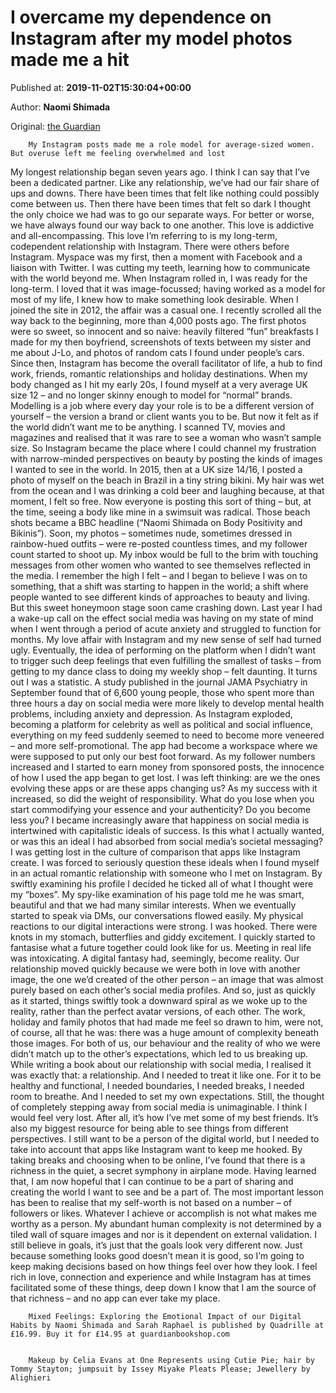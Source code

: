 
# I overcame my dependence on Instagram after my model photos made me a hit

Published at: **2019-11-02T15:30:04+00:00**

Author: **Naomi Shimada**

Original: [the Guardian](https://www.theguardian.com/lifeandstyle/2019/nov/02/i-overcame-my-dependence-on-instagram-after-my-model-photos-made-me-a-hit)


        My Instagram posts made me a role model for average-sized women. But overuse left me feeling overwhelmed and lost
      
My longest relationship began seven years ago. I think I can say that I’ve been a dedicated partner. Like any relationship, we’ve had our fair share of ups and downs. There have been times that felt like nothing could possibly come between us. Then there have been times that felt so dark I thought the only choice we had was to go our separate ways. For better or worse, we have always found our way back to one another. This love is addictive and all-encompassing. This love I’m referring to is my long-term, codependent relationship with Instagram.
There were others before Instagram. Myspace was my first, then a moment with Facebook and a liaison with Twitter. I was cutting my teeth, learning how to communicate with the world beyond me. When Instagram rolled in, I was ready for the long-term. I loved that it was image-focussed; having worked as a model for most of my life, I knew how to make something look desirable.
When I joined the site in 2012, the affair was a casual one. I recently scrolled all the way back to the beginning, more than 4,000 posts ago. The first photos were so sweet, so innocent and so naive: heavily filtered “fun” breakfasts I made for my then boyfriend, screenshots of texts between my sister and me about J-Lo, and photos of random cats I found under people’s cars.
Since then, Instagram has become the overall facilitator of life, a hub to find work, friends, romantic relationships and holiday destinations.
When my body changed as I hit my early 20s, I found myself at a very average UK size 12 – and no longer skinny enough to model for “normal” brands. Modelling is a job where every day your role is to be a different version of yourself – the version a brand or client wants you to be. But now it felt as if the world didn’t want me to be anything. I scanned TV, movies and magazines and realised that it was rare to see a woman who wasn’t sample size. So Instagram became the place where I could channel my frustration with narrow-minded perspectives on beauty by posting the kinds of images I wanted to see in the world.
In 2015, then at a UK size 14/16, I posted a photo of myself on the beach in Brazil in a tiny string bikini. My hair was wet from the ocean and I was drinking a cold beer and laughing because, at that moment, I felt so free. Now everyone is posting this sort of thing – but, at the time, seeing a body like mine in a swimsuit was radical. Those beach shots became a BBC headline (“Naomi Shimada on Body Positivity and Bikinis”).
Soon, my photos – sometimes nude, sometimes dressed in rainbow-hued outfits – were re-posted countless times, and my follower count started to shoot up. My inbox would be full to the brim with touching messages from other women who wanted to see themselves reflected in the media. I remember the high I felt – and I began to believe I was on to something, that a shift was starting to happen in the world; a shift where people wanted to see different kinds of approaches to beauty and living.
But this sweet honeymoon stage soon came crashing down. Last year I had a wake-up call on the effect social media was having on my state of mind when I went through a period of acute anxiety and struggled to function for months. My love affair with Instagram and my new sense of self had turned ugly. Eventually, the idea of performing on the platform when I didn’t want to trigger such deep feelings that even fulfilling the smallest of tasks – from getting to my dance class to doing my weekly shop – felt daunting.
It turns out I was a statistic. A study published in the journal JAMA Psychiatry in September found that of 6,600 young people, those who spent more than three hours a day on social media were more likely to develop mental health problems, including anxiety and depression.
As Instagram exploded, becoming a platform for celebrity as well as political and social influence, everything on my feed suddenly seemed to need to become more veneered – and more self-promotional. The app had become a workspace where we were supposed to put only our best foot forward.
As my follower numbers increased and I started to earn money from sponsored posts, the innocence of how I used the app began to get lost. I was left thinking: are we the ones evolving these apps or are these apps changing us?
As my success with it increased, so did the weight of responsibility. What do you lose when you start commodifying your essence and your authenticity? Do you become less you? I became increasingly aware that happiness on social media is intertwined with capitalistic ideals of success. Is this what I actually wanted, or was this an ideal I had absorbed from social media’s societal messaging? I was getting lost in the culture of comparison that apps like Instagram create.
I was forced to seriously question these ideals when I found myself in an actual romantic relationship with someone who I met on Instagram. By swiftly examining his profile I decided he ticked all of what I thought were my “boxes”. My spy-like examination of his page told me he was smart, beautiful and that we had many similar interests. When we eventually started to speak via DMs, our conversations flowed easily. My physical reactions to our digital interactions were strong. I was hooked.
There were knots in my stomach, butterflies and giddy excitement. I quickly started to fantasise what a future together could look like for us. Meeting in real life was intoxicating. A digital fantasy had, seemingly, become reality. Our relationship moved quickly because we were both in love with another image, the one we’d created of the other person – an image that was almost purely based on each other’s social media profiles.
And so, just as quickly as it started, things swiftly took a downward spiral as we woke up to the reality, rather than the perfect avatar versions, of each other. The work, holiday and family photos that had made me feel so drawn to him, were not, of course, all that he was: there was a huge amount of complexity beneath those images. For both of us, our behaviour and the reality of who we were didn’t match up to the other’s expectations, which led to us breaking up.
While writing a book about our relationship with social media, I realised it was exactly that: a relationship. And I needed to treat it like one. For it to be healthy and functional, I needed boundaries, I needed breaks, I needed room to breathe. And I needed to set my own expectations.
Still, the thought of completely stepping away from social media is unimaginable. I think I would feel very lost. After all, it’s how I’ve met some of my best friends. It’s also my biggest resource for being able to see things from different perspectives. I still want to be a person of the digital world, but I needed to take into account that apps like Instagram want to keep me hooked.
By taking breaks and choosing when to be online, I’ve found that there is a richness in the quiet, a secret symphony in airplane mode. Having learned that, I am now hopeful that I can continue to be a part of sharing and creating the world I want to see and be a part of.
The most important lesson has been to realise that my self-worth is not based on a number – of followers or likes. Whatever I achieve or accomplish is not what makes me worthy as a person. My abundant human complexity is not determined by a tiled wall of square images and nor is it dependent on external validation. I still believe in goals, it’s just that the goals look very different now. Just because something looks good doesn’t mean it is good, so I’m going to keep making decisions based on how things feel over how they look. I feel rich in love, connection and experience and while Instagram has at times facilitated some of these things, deep down I know that I am the source of that richness – and no app can ever take my place.

        Mixed Feelings: Exploring the Emotional Impact of our Digital Habits by Naomi Shimada and Sarah Raphael is published by Quadrille at £16.99. Buy it for £14.95 at guardianbookshop.com
      

        Makeup by Celia Evans at One Represents using Cutie Pie; hair by Tommy Stayton; jumpsuit by Issey Miyake Pleats Please; Jewellery by Alighieri
      

